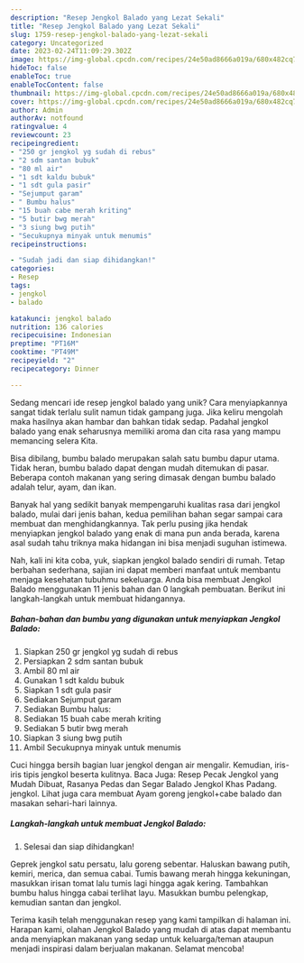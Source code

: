 ```yaml
---
description: "Resep Jengkol Balado yang Lezat Sekali"
title: "Resep Jengkol Balado yang Lezat Sekali"
slug: 1759-resep-jengkol-balado-yang-lezat-sekali
category: Uncategorized
date: 2023-02-24T11:09:29.302Z
image: https://img-global.cpcdn.com/recipes/24e50ad8666a019a/680x482cq70/jengkol-balado-foto-resep-utama.jpg
hideToc: false
enableToc: true
enableTocContent: false
thumbnail: https://img-global.cpcdn.com/recipes/24e50ad8666a019a/680x482cq70/jengkol-balado-foto-resep-utama.jpg
cover: https://img-global.cpcdn.com/recipes/24e50ad8666a019a/680x482cq70/jengkol-balado-foto-resep-utama.jpg
author: Admin
authorAv: notfound
ratingvalue: 4
reviewcount: 23
recipeingredient:
- "250 gr jengkol yg sudah di rebus"
- "2 sdm santan bubuk"
- "80 ml air"
- "1 sdt kaldu bubuk"
- "1 sdt gula pasir"
- "Sejumput garam"
- " Bumbu halus"
- "15 buah cabe merah kriting"
- "5 butir bwg merah"
- "3 siung bwg putih"
- "Secukupnya minyak untuk menumis"
recipeinstructions:

- "Sudah jadi dan siap dihidangkan!"
categories:
- Resep
tags:
- jengkol
- balado

katakunci: jengkol balado 
nutrition: 136 calories
recipecuisine: Indonesian
preptime: "PT16M"
cooktime: "PT49M"
recipeyield: "2"
recipecategory: Dinner

---
```





Sedang mencari ide resep jengkol balado yang unik? Cara menyiapkannya sangat tidak terlalu sulit namun tidak gampang juga. Jika keliru mengolah maka hasilnya akan hambar dan bahkan tidak sedap. Padahal jengkol balado yang enak seharusnya memiliki aroma dan cita rasa yang mampu memancing selera Kita.





Bisa dibilang, bumbu balado merupakan salah satu bumbu dapur utama. Tidak heran, bumbu balado dapat dengan mudah ditemukan di pasar. Beberapa contoh makanan yang sering dimasak dengan bumbu balado adalah telur, ayam, dan ikan.

Banyak hal yang sedikit banyak mempengaruhi kualitas rasa dari jengkol balado, mulai dari jenis bahan, kedua pemilihan bahan segar sampai cara membuat dan menghidangkannya. Tak perlu pusing jika hendak menyiapkan jengkol balado yang enak di mana pun anda berada, karena asal sudah tahu triknya maka hidangan ini bisa menjadi suguhan istimewa.






Nah, kali ini kita coba, yuk, siapkan jengkol balado sendiri di rumah. Tetap berbahan sederhana, sajian ini dapat memberi manfaat untuk membantu menjaga kesehatan tubuhmu sekeluarga. Anda bisa membuat Jengkol Balado menggunakan 11 jenis bahan dan 0 langkah pembuatan. Berikut ini langkah-langkah untuk membuat hidangannya.

<!--inarticleads1-->

##### Bahan-bahan dan bumbu yang digunakan untuk menyiapkan Jengkol Balado:

1. Siapkan 250 gr jengkol yg sudah di rebus
1. Persiapkan 2 sdm santan bubuk
1. Ambil 80 ml air
1. Gunakan 1 sdt kaldu bubuk
1. Siapkan 1 sdt gula pasir
1. Sediakan Sejumput garam
1. Sediakan  Bumbu halus:
1. Sediakan 15 buah cabe merah kriting
1. Sediakan 5 butir bwg merah
1. Siapkan 3 siung bwg putih
1. Ambil Secukupnya minyak untuk menumis


Cuci hingga bersih bagian luar jengkol dengan air mengalir. Kemudian, iris-iris tipis jengkol beserta kulitnya. Baca Juga: Resep Pecak Jengkol yang Mudah Dibuat, Rasanya Pedas dan Segar Balado Jengkol Khas Padang. jengkol. Lihat juga cara membuat Ayam goreng jengkol+cabe balado dan masakan sehari-hari lainnya. 

<!--inarticleads2-->

##### Langkah-langkah untuk membuat Jengkol Balado:


1. Selesai dan siap dihidangkan!

Geprek jengkol satu persatu, lalu goreng sebentar. Haluskan bawang putih, kemiri, merica, dan semua cabai. Tumis bawang merah hingga kekuningan, masukkan irisan tomat lalu tumis lagi hingga agak kering. Tambahkan bumbu halus hingga cabai terlihat layu. Masukkan bumbu pelengkap, kemudian santan dan jengkol. 

Terima kasih telah menggunakan resep yang kami tampilkan di halaman ini. Harapan kami, olahan Jengkol Balado yang mudah di atas dapat membantu anda menyiapkan makanan yang sedap untuk keluarga/teman ataupun menjadi inspirasi dalam berjualan makanan. Selamat mencoba!

